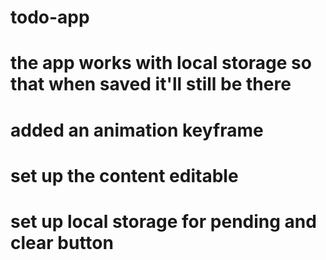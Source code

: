 # todo-app
# the app works with local storage so that when saved it'll still be there
# added an animation keyframe
# set up the content editable
# set up local storage for pending and clear button
